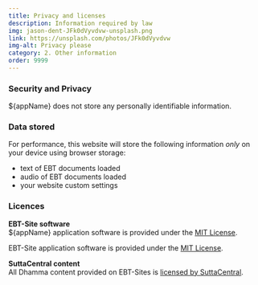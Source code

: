 ```yaml
---
title: Privacy and licenses
description: Information required by law
img: jason-dent-JFk0dVyvdvw-unsplash.png
link: https://unsplash.com/photos/JFk0dVyvdvw
img-alt: Privacy please
category: 2. Other information
order: 9999
---
```


### Security and Privacy

${appName} does not store any personally identifiable information.

### Data stored

For performance, 
this website will store the following information *only* on your device
using browser storage:

* text of EBT documents loaded
* audio of EBT documents loaded
* your website custom settings

### Licences

**EBT-Site software**  
${appName} application software is provided under the
[MIT License](https://github.com/sc-voice/sc-voice_net/blob/main/LICENSE).

EBT-Site application software is provided under the
[MIT License](https://github.com/sc-voice/sc-voice_net/blob/main/LICENSE).

**SuttaCentral content**  
All Dhamma content provided on EBT-Sites is 
[licensed by SuttaCentral](https://suttacentral.net/licensing).
